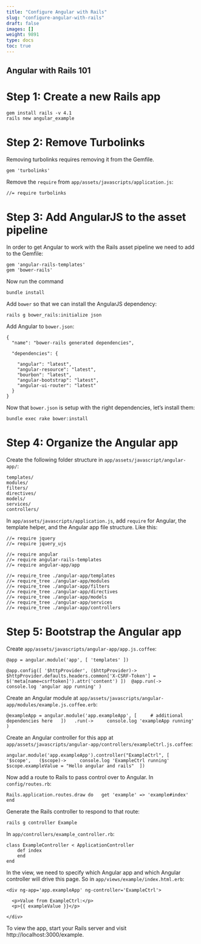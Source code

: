 ```yaml
---
title: "Configure Angular with Rails"
slug: "configure-angular-with-rails"
draft: false
images: []
weight: 9891
type: docs
toc: true
---
```


## Angular with Rails 101
# Step 1: Create a new Rails app

<!-- language: lang-none -->

    gem install rails -v 4.1
    rails new angular_example


# Step 2: Remove Turbolinks

Removing turbolinks requires removing it from the Gemfile.

    gem 'turbolinks'

Remove the `require` from `app/assets/javascripts/application.js`:

    //= require turbolinks


# Step 3: Add AngularJS to the asset pipeline

In order to get Angular to work with the Rails asset pipeline we need to add to the Gemfile:

    gem 'angular-rails-templates'
    gem 'bower-rails'

Now run the command

<!-- language: lang-none -->

    bundle install

Add `bower` so that we can install the AngularJS dependency:

<!-- language: lang-none -->

    rails g bower_rails:initialize json

Add Angular to `bower.json`:

    {
      "name": "bower-rails generated dependencies",
      
      "dependencies": {
    
        "angular": "latest",
        "angular-resource": "latest",
        "bourbon": "latest",
        "angular-bootstrap": "latest",
        "angular-ui-router": "latest"
      }
    }

Now that `bower.json` is setup with the right dependencies, let’s install them:

<!-- language: lang-none -->

    bundle exec rake bower:install


# Step 4: Organize the Angular app

Create the following folder structure in `app/assets/javascript/angular-app/`:

<!-- language: lang-none -->

    templates/
    modules/
    filters/
    directives/
    models/
    services/
    controllers/

In `app/assets/javascripts/application.js`, add `require` for Angular, the template helper, and the Angular app file structure. Like this:

    //= require jquery
    //= require jquery_ujs
    
    //= require angular
    //= require angular-rails-templates
    //= require angular-app/app
    
    //= require_tree ./angular-app/templates
    //= require_tree ./angular-app/modules
    //= require_tree ./angular-app/filters
    //= require_tree ./angular-app/directives
    //= require_tree ./angular-app/models
    //= require_tree ./angular-app/services
    //= require_tree ./angular-app/controllers


# Step 5: Bootstrap the Angular app

Create `app/assets/javascripts/angular-app/app.js.coffee`:

    @app = angular.module('app', [ 'templates' ])
    
    @app.config([ '$httpProvider', ($httpProvider)->
    $httpProvider.defaults.headers.common['X-CSRF-Token'] = $('meta[name=csrftoken]').attr('content') ])  @app.run(->   console.log 'angular app running' )

Create an Angular module at `app/assets/javascripts/angular-app/modules/example.js.coffee.erb`:

    @exampleApp = angular.module('app.exampleApp', [     # additional dependencies here   ])   .run(->     console.log 'exampleApp running'   )

Create an Angular controller for this app at `app/assets/javascripts/angular-app/controllers/exampleCtrl.js.coffee`:

    angular.module('app.exampleApp').controller("ExampleCtrl", [   '$scope',   ($scope)->     console.log 'ExampleCtrl running'      $scope.exampleValue = "Hello angular and rails"  ])

Now add a route to Rails to pass control over to Angular. In` config/routes.rb`:

    Rails.application.routes.draw do   get 'example' => 'example#index' end

Generate the Rails controller to respond to that route:

<!-- language: lang-none -->

    rails g controller Example

In `app/controllers/example_controller.rb`:

    class ExampleController < ApplicationController
        def index
        end
    end

In the view, we need to specify which Angular app and which Angular controller will drive this page. So in `app/views/example/index.html.erb`:

    <div ng-app='app.exampleApp' ng-controller='ExampleCtrl'>
      
      <p>Value from ExampleCtrl:</p>
      <p>{{ exampleValue }}</p>
      
    </div>

To view the app, start your Rails server and visit http://localhost:3000/example.


